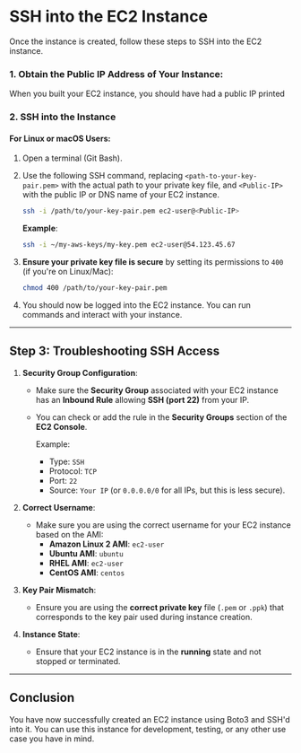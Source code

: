 # **SSH into the EC2 Instance**

Once the instance is created, follow these steps to SSH into the EC2 instance.

### **1. Obtain the Public IP Address of Your Instance**:

When you built your EC2 instance, you should have had a public IP printed

### **2. SSH into the Instance**
#### **For Linux or macOS Users**:

1. Open a terminal (Git Bash).
2. Use the following SSH command, replacing `<path-to-your-key-pair.pem>` with the actual path to your private key file, and `<Public-IP>` with the public IP or DNS name of your EC2 instance.

   ```bash
   ssh -i /path/to/your-key-pair.pem ec2-user@<Public-IP>
   ```

   **Example**:
   ```bash
   ssh -i ~/my-aws-keys/my-key.pem ec2-user@54.123.45.67
   ```

3. **Ensure your private key file is secure** by setting its permissions to `400` (if you're on Linux/Mac):
   ```bash
   chmod 400 /path/to/your-key-pair.pem
   ```

4. You should now be logged into the EC2 instance. You can run commands and interact with your instance.

---

## **Step 3: Troubleshooting SSH Access**

1. **Security Group Configuration**:
   - Make sure the **Security Group** associated with your EC2 instance has an **Inbound Rule** allowing **SSH (port 22)** from your IP.
   - You can check or add the rule in the **Security Groups** section of the **EC2 Console**.

     Example:
     - Type: `SSH`
     - Protocol: `TCP`
     - Port: `22`
     - Source: `Your IP` (or `0.0.0.0/0` for all IPs, but this is less secure).

2. **Correct Username**:
   - Make sure you are using the correct username for your EC2 instance based on the AMI:
     - **Amazon Linux 2 AMI**: `ec2-user`
     - **Ubuntu AMI**: `ubuntu`
     - **RHEL AMI**: `ec2-user`
     - **CentOS AMI**: `centos`

3. **Key Pair Mismatch**:
   - Ensure you are using the **correct private key** file (`.pem` or `.ppk`) that corresponds to the key pair used during instance creation.

4. **Instance State**:
   - Ensure that your EC2 instance is in the **running** state and not stopped or terminated.

---

## **Conclusion**

You have now successfully created an EC2 instance using Boto3 and SSH'd into it. You can use this instance for development, testing, or any other use case you have in mind.
